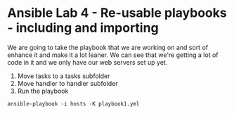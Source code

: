 # Ansible Lab 4 - Re-usable playbooks - including and importing

We are going to take the playbook that we are working on and sort of enhance it and make it a lot leaner. We can see that we're getting a lot of code in it and we only have our web servers set up yet. 



1. Move tasks to a tasks subfolder
2. Move handler to handler subfolder
3. Run the playbook

``` shell
ansible-playbook -i hosts -K playbook1.yml
```